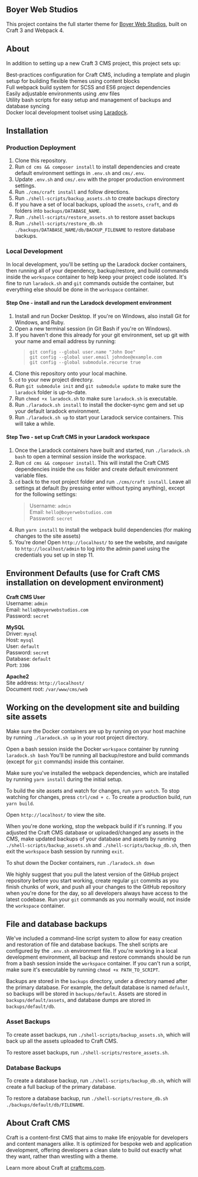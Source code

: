 ## Boyer Web Studios
This project contains the full starter theme for [Boyer Web Studios](https://www.boyerwebstudios.com), built on Craft 3 and Webpack 4. 

## About 
In addition to setting up a new Craft 3 CMS project, this project sets up:

Best-practices configuration for Craft CMS, including a template and plugin setup for building flexible themes using content blocks  
Full webpack build system for SCSS and ES6 project dependencies  
Easily adjustable environments using .env files  
Utility bash scripts for easy setup and management of backups and database syncing  
Docker local development toolset using [Laradock](https://laradock.io/).  


## Installation

### Production Deployment

1. Clone this repository.
2. Run `cd cms && composer install` to install dependencies and create default environment settings in `.env.sh` and `cms/.env`.
3. Update `.env.sh` and `cms/.env` with the proper production environment settings.
4. Run `./cms/craft install` and follow directions. 
6. Run `./shell-scripts/backup_assets.sh` to create backups directory
7. If you have a set of local backups, upload the `assets`, `craft`, and `db` folders into `backups/DATABASE_NAME`. 
8. Run `./shell-scripts/restore_assets.sh` to restore asset backups
9. Run `./shell-scripts/restore_db.sh ./backups/DATABASE_NAME/db/BACKUP_FILENAME` to restore database backups. 

### Local Development

In local development, you'll be setting up the Laradock docker containers, then running all of your dependency, backup/restore, and build commands inside the `workspace` container to help keep your project code isolated. It's fine to run `laradock.sh` and `git` commands outside the container, but everything else should be done in the `workspace` container.

#### Step One - install and run the Laradock development environment

1. Install and run Docker Desktop. If you're on Windows, also install Git for Windows, and Ruby. 
2. Open a new terminal session (in Git Bash if you're on Windows). 
3. If you haven't done this already for your git environment, set up git with your name and email address by running:
    > `git config --global user.name "John Doe"`  
    > `git config --global user.email johndoe@example.com`  
    > `git config --global submodule.recurse true`  
4. Clone this repository onto your local machine. 
5. `cd` to your new project directory.
6. Run `git submodule init` and `git submodule update` to make sure the `laradock` folder is up-to-date. 
7. Run `chmod +x laradock.sh` to make sure `laradock.sh` is executable.
8. Run `./laradock.sh install` to install the docker-sync gem and set up your default laradock environment. 
9. Run `./laradock.sh up` to start your Laradock service containers. This will take a while. 

#### Step Two - set up Craft CMS in your Laradock workspace

1. Once the Laradock containers have built and started, run `./laradock.sh bash` to open a terminal session inside the workspace. 
2. Run `cd cms && composer install`. This will install the Craft CMS dependencies inside the `cms` folder and create default environment variable files.
3. `cd` back to the root project folder and run `./cms/craft install`. Leave all settings at default (by pressing enter without typing anything), except for the following settings: 
    > Username: `admin`  
    > Email: `hello@boyerwebstudios.com`  
    > Password: `secret`
4. Run `yarn install` to install the webpack build dependencies (for making changes to the site assets)
5. You're done! Open `http://localhost/` to see the website, and navigate to `http://localhost/admin` to log into the admin panel using the credentials you set up in step 11. 

## Environment Defaults (use for Craft CMS installation on development environment)

**Craft CMS User**  
Username: `admin`  
Email: `hello@boyerwebstudios.com`  
Password: `secret`

**MySQL**  
Driver: `mysql`  
Host: `mysql`  
User: `default`  
Password: `secret`  
Database: `default`  
Port: `3306`

**Apache2**  
Site address: `http://localhost/`  
Document root: `/var/www/cms/web`


## Working on the development site and building site assets

Make sure the Docker containers are up by running on your host machine by running `./laradock.sh up` in your root project directory.

Open a bash session inside the Docker `workspace` container by running `laradock.sh bash` You'll be running all backup/restore and build commands (except for `git` commands) inside this container. 

Make sure you've installed the webpack dependencies, which are installed by running `yarn install` during the initial setup. 

To build the site assets and watch for changes, run `yarn watch`. To stop watching for changes, press `ctrl/cmd + c`. To create a production build, run `yarn build`.

Open `http://localhost/` to view the site. 

When you're done working, stop the webpack build if it's running. If you adjusted the Craft CMS database or uploaded/changed any assets in the CMS, make updated backups of your database and assets by running `./shell-scripts/backup_assets.sh` and `./shell-scripts/backup_db.sh`, then exit the `workspace` bash session by running `exit`.

To shut down the Docker containers, run `./laradock.sh down`

We highly suggest that you pull the latest version of the GitHub project repository before you start working, create regular `git` commits as you finish chunks of work, and push all your changes to the GitHub repository when you're done for the day, so all developers always have access to the latest codebase. Run your `git` commands as you normally would, not inside the `workspace` container. 


## File and database backups

We've included a command-line script system to allow for easy creation and restoration of file and database backups. The shell scripts are configured by the `.env.sh` environment file. If you're working in a local development environment, all backup and restore commands should be run from a bash session inside the `workspace` container. If you can't run a script, make sure it's executable by running `chmod +x PATH_TO_SCRIPT`. 

Backups are stored in the `backups` directory, under a directory named after the primary database. For example, the default database is named `default`, so backups will be stored in `backups/default`. Assets are stored in `backups/default/assets`, and database dumps are stored in `backups/default/db`.

### Asset Backups

To create asset backups, run `./shell-scripts/backup_assets.sh`, which will back up all the assets uploaded to Craft CMS. 

To restore asset backups, run `./shell-scripts/restore_assets.sh`. 

### Database Backups

To create a database backup, run `./shell-scripts/backup_db.sh`, which will create a full backup of the primary database. 

To restore a database backup, run `./shell-scripts/restore_db.sh ./backups/default/db/FILENAME`.


## About Craft CMS

Craft is a content-first CMS that aims to make life enjoyable for developers and content managers alike. It is optimized for bespoke web and application development, offering developers a clean slate to build out exactly what they want, rather than wrestling with a theme.

Learn more about Craft at [craftcms.com](https://craftcms.com).